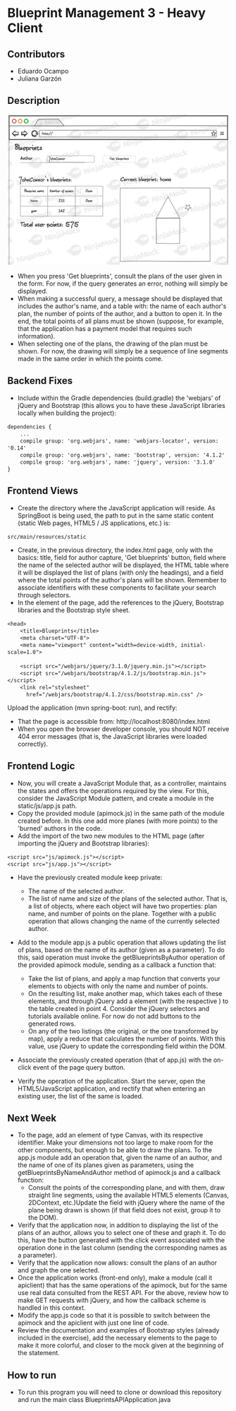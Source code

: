 # Blueprint Management 3 - Heavy Client

## Contributors
- Eduardo Ocampo
- Juliana Garzón

## Description
![Mock](https://github.com/julianagarzond/ARSW-Lab05/blob/master/BLUEPRINTS_PART1/img/mock.png)


- When you press 'Get blueprints', consult the plans of the user given in the form. For now, if the query generates an error, nothing will simply be displayed. 
- When making a successful query, a message should be displayed that includes the author's name, and a table with: the name of each author's plan, the number of points of the author, and a button to open it. In the end, the total points of all plans must be shown (suppose, for example, that the application has a payment model that requires such information). 
- When selecting one of the plans, the drawing of the plan must be shown. For now, the drawing will simply be a sequence of line segments made in the same order in which the points come.

## Backend Fixes

- Include within the Gradle dependencies (build.gradle) the 'webjars' of jQuery and Bootstrap (this allows you to have these JavaScript libraries locally when building the project):

```
dependencies { 
	...
	compile group: 'org.webjars', name: 'webjars-locator', version: '0.14'
    compile group: 'org.webjars', name: 'bootstrap', version: '4.1.2'
    compile group: 'org.webjars', name: 'jquery', version: '3.1.0'
}
```     

## Frontend Views

- Create the directory where the JavaScript application will reside. As SpringBoot is being used, the path to put in the same static content (static Web pages, HTML5 / JS applications, etc.) is:

```
src/main/resources/static
```

- Create, in the previous directory, the index.html page, only with the basics: title, field for author capture, 'Get blueprints' button, field where the name of the selected author will be displayed, the HTML table where it will be displayed the list of plans (with only the headings), and a field where the total points of the author's plans will be shown. Remember to associate identifiers with these components to facilitate your search through selectors.
- In the <head> element of the page, add the references to the jQuery, Bootstrap libraries and the Bootstrap style sheet.
  
```
<head>
    <title>Blueprints</title>
    <meta charset="UTF-8">
    <meta name="viewport" content="width=device-width, initial-scale=1.0">

    <script src="/webjars/jquery/3.1.0/jquery.min.js"></script>
    <script src="/webjars/bootstrap/4.1.2/js/bootstrap.min.js"></script>
    <link rel="stylesheet"
      href="/webjars/bootstrap/4.1.2/css/bootstrap.min.css" />      
```

Upload the application (mvn spring-boot: run), and rectify:
- That the page is accessible from: http://localhost:8080/index.html
- When you open the browser developer console, you should NOT receive 404 error messages (that is, the JavaScript libraries were loaded correctly).

## Frontend Logic

- Now, you will create a JavaScript Module that, as a controller, maintains the states and offers the operations required by the view. For this, consider the JavaScript Module pattern, and create a module in the static/js/app.js path.
- Copy the provided module (apimock.js) in the same path of the module created before. In this one add more planes (with more points) to the 'burned' authors in the code.
- Add the import of the two new modules to the HTML page (after importing the jQuery and Bootstrap libraries):

```
<script src="js/apimock.js"></script>
<script src="js/app.js"></script>
```
- Have the previously created module keep private:
  - The name of the selected author. 
  - The list of name and size of the plans of the selected author. That is, a list of objects, where each object will have two properties: plan name, and number of points on the plane. Together with a public operation that allows changing the name of the currently selected author.

- Add to the module app.js a public operation that allows updating the list of plans, based on the name of its author (given as a parameter). To do this, said operation must invoke the getBlueprintsByAuthor operation of the provided apimock module, sending as a callback a function that:
  - Take the list of plans, and apply a map function that converts your elements to objects with only the name and number of points.
  - On the resulting list, make another map, which takes each of these elements, and through jQuery add a  element (with the respective ) to the table created in point 4. Consider the jQuery selectors and tutorials available online. For now do not add buttons to the generated rows.
  - On any of the two listings (the original, or the one transformed by map), apply a reduce that calculates the number of points. With this value, use jQuery to update the corresponding field within the DOM.

- Associate the previously created operation (that of app.js) with the on-click event of the page query button.

- Verify the operation of the application. Start the server, open the HTML5/JavaScript application, and rectify that when entering an existing user, the list of the same is loaded.

## Next Week

- To the page, add an element of type Canvas, with its respective identifier. Make your dimensions not too large to make room for the other components, but enough to be able to draw the plans.
To the app.js module add an operation that, given the name of an author, and the name of one of its planes given as parameters, using the getBlueprintsByNameAndAuthor method of apimock.js and a callback function:
  - Consult the points of the corresponding plane, and with them, draw straight line segments, using the available HTML5 elements (Canvas, 2DContext, etc.)Update the field with jQuery where the name of the plane being drawn is shown (if that field does not exist, group it to the DOM). 
- Verify that the application now, in addition to displaying the list of the plans of an author, allows you to select one of these and graph it. To do this, have the button generated with the click event associated with the operation done in the last column (sending the corresponding names as a parameter).
- Verify that the application now allows: consult the plans of an author and graph the one selected.
- Once the application works (front-end only), make a module (call it apiclient) that has the same operations of the apimock, but for the same use real data consulted from the REST API. For the above, review how to make GET requests with jQuery, and how the callback scheme is handled in this context.
- Modify the app.js code so that it is possible to switch between the apimock and the apiclient with just one line of code.
- Review the documentation and examples of Bootstrap styles (already included in the exercise), add the necessary elements to the page to make it more colorful, and closer to the mock given at the beginning of the statement.

## How to run

- To run this program you will need to clone or download this repository and run the main class BlueprintsAPIApplication.java
